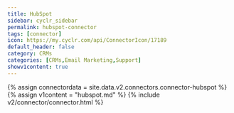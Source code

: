 ```yaml
---
title: HubSpot
sidebar: cyclr_sidebar
permalink: hubspot-connector
tags: [connector]
icon: https://my.cyclr.com/api/ConnectorIcon/17189
default_header: false
category: CRMs
categories: [CRMs,Email Marketing,Support]
showv1content: true
---
```

{% assign connectordata = site.data.v2.connectors.connector-hubspot %}
{% assign v1content = "hubspot.md" %}
{% include v2/connector/connector.html %}	